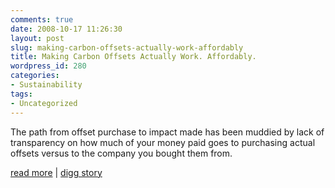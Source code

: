 ```yaml
---
comments: true
date: 2008-10-17 11:26:30
layout: post
slug: making-carbon-offsets-actually-work-affordably
title: Making Carbon Offsets Actually Work. Affordably.
wordpress_id: 280
categories:
- Sustainability
tags:
- Uncategorized
---
```


The path from offset purchase to impact made has been muddied by lack of transparency on how much of your money paid goes to purchasing actual offsets versus to the company you bought them from.  
  
[read more](http://ecopreneurist.com/2008/10/16/making-carbon-offsets-actually-work-affordably/) | [digg story](http://digg.com/business_finance/Making_Carbon_Offsets_Actually_Work_Affordably)
